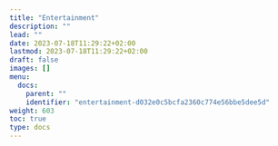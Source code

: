 ```yaml
---
title: "Entertainment"
description: ""
lead: ""
date: 2023-07-18T11:29:22+02:00
lastmod: 2023-07-18T11:29:22+02:00
draft: false
images: []
menu:
  docs:
    parent: ""
    identifier: "entertainment-d032e0c5bcfa2360c774e56bbe5dee5d"
weight: 603
toc: true
type: docs
---
```

